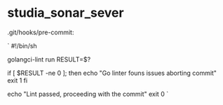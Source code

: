 # studia_sonar_sever

.git/hooks/pre-commit:

` 
#!/bin/sh

golangci-lint run
RESULT=$?

if [ $RESULT -ne 0 ]; then
    echo "Go linter founs issues aborting commit"
    exit 1
fi

echo "Lint passed, proceeding with the commit"
exit 0
`